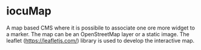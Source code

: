 # iocuMap 
A map based CMS where it is possibile to associate one ore more widget to a marker. The map can be an OpenStreetMap layer or a static image. The leaflet (https://leafletjs.com/) library is used to develop the interactive map.

